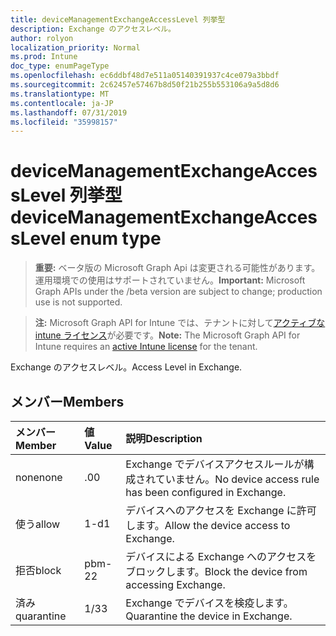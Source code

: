 ```yaml
---
title: deviceManagementExchangeAccessLevel 列挙型
description: Exchange のアクセスレベル。
author: rolyon
localization_priority: Normal
ms.prod: Intune
doc_type: enumPageType
ms.openlocfilehash: ec6ddbf48d7e511a05140391937c4ce079a3bbdf
ms.sourcegitcommit: 2c62457e57467b8d50f21b255b553106a9a5d8d6
ms.translationtype: MT
ms.contentlocale: ja-JP
ms.lasthandoff: 07/31/2019
ms.locfileid: "35998157"
---
```

# <a name="devicemanagementexchangeaccesslevel-enum-type"></a><span data-ttu-id="99054-103">deviceManagementExchangeAccessLevel 列挙型</span><span class="sxs-lookup"><span data-stu-id="99054-103">deviceManagementExchangeAccessLevel enum type</span></span>

> <span data-ttu-id="99054-104">**重要:** ベータ版の Microsoft Graph Api は変更される可能性があります。運用環境での使用はサポートされていません。</span><span class="sxs-lookup"><span data-stu-id="99054-104">**Important:** Microsoft Graph APIs under the /beta version are subject to change; production use is not supported.</span></span>

> <span data-ttu-id="99054-105">**注:** Microsoft Graph API for Intune では、テナントに対して[アクティブな intune ライセンス](https://go.microsoft.com/fwlink/?linkid=839381)が必要です。</span><span class="sxs-lookup"><span data-stu-id="99054-105">**Note:** The Microsoft Graph API for Intune requires an [active Intune license](https://go.microsoft.com/fwlink/?linkid=839381) for the tenant.</span></span>

<span data-ttu-id="99054-106">Exchange のアクセスレベル。</span><span class="sxs-lookup"><span data-stu-id="99054-106">Access Level in Exchange.</span></span>

## <a name="members"></a><span data-ttu-id="99054-107">メンバー</span><span class="sxs-lookup"><span data-stu-id="99054-107">Members</span></span>
|<span data-ttu-id="99054-108">メンバー</span><span class="sxs-lookup"><span data-stu-id="99054-108">Member</span></span>|<span data-ttu-id="99054-109">値</span><span class="sxs-lookup"><span data-stu-id="99054-109">Value</span></span>|<span data-ttu-id="99054-110">説明</span><span class="sxs-lookup"><span data-stu-id="99054-110">Description</span></span>|
|:---|:---|:---|
|<span data-ttu-id="99054-111">none</span><span class="sxs-lookup"><span data-stu-id="99054-111">none</span></span>|<span data-ttu-id="99054-112">.0</span><span class="sxs-lookup"><span data-stu-id="99054-112">0</span></span>|<span data-ttu-id="99054-113">Exchange でデバイスアクセスルールが構成されていません。</span><span class="sxs-lookup"><span data-stu-id="99054-113">No device access rule has been configured in Exchange.</span></span>|
|<span data-ttu-id="99054-114">使う</span><span class="sxs-lookup"><span data-stu-id="99054-114">allow</span></span>|<span data-ttu-id="99054-115">1-d</span><span class="sxs-lookup"><span data-stu-id="99054-115">1</span></span>|<span data-ttu-id="99054-116">デバイスへのアクセスを Exchange に許可します。</span><span class="sxs-lookup"><span data-stu-id="99054-116">Allow the device access to Exchange.</span></span>|
|<span data-ttu-id="99054-117">拒否</span><span class="sxs-lookup"><span data-stu-id="99054-117">block</span></span>|<span data-ttu-id="99054-118">pbm-2</span><span class="sxs-lookup"><span data-stu-id="99054-118">2</span></span>|<span data-ttu-id="99054-119">デバイスによる Exchange へのアクセスをブロックします。</span><span class="sxs-lookup"><span data-stu-id="99054-119">Block the device from accessing Exchange.</span></span>|
|<span data-ttu-id="99054-120">済み</span><span class="sxs-lookup"><span data-stu-id="99054-120">quarantine</span></span>|<span data-ttu-id="99054-121">1/3</span><span class="sxs-lookup"><span data-stu-id="99054-121">3</span></span>|<span data-ttu-id="99054-122">Exchange でデバイスを検疫します。</span><span class="sxs-lookup"><span data-stu-id="99054-122">Quarantine the device in Exchange.</span></span>|





